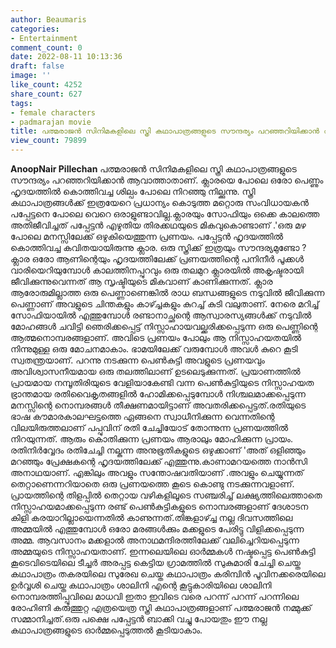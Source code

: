 ```yaml
---
author: Beaumaris
categories:
- Entertainment
comment_count: 0
date: 2022-08-11 10:13:36
draft: false
image: ''
like_count: 4252
share_count: 627
tags:
- female characters
- padmarajan movie
title: പത്മരാജൻ സിനിമകളിലെ സ്ത്രി കഥാപാത്രങ്ങളുടെ സൗന്ദര്യം പറഞ്ഞറിയിക്കാൻ ആവാത്താതാണ്
view_count: 79899
---
```


**AnoopNair Pillechan** പത്മരാജൻ സിനിമകളിലെ സ്ത്രി കഥാപാത്രങ്ങളുടെ സൗന്ദര്യം പറഞ്ഞറിയിക്കാൻ ആവാത്താതാണ്. ക്ലാരയെ പോലെ ഒരോ പെണ്ണും ഹൃദയത്തിൽ കൊത്തിവച്ച ശില്പം പോലെ നിറഞ്ഞു നില്ക്കുന്നു. സ്ത്രി കഥാപാത്രങ്ങൾക്ക് ഇത്രയേറെ പ്രധാന്യം കൊടുത്ത മറ്റൊരു സംവിധായകൻ പപ്പേട്ടനെ പോലെ വെറെ ഒരാളുണ്ടാവില്ല.ക്ലാരയും സോഫിയും ഒക്കെ കാലത്തെ അതിജീവിച്ചത് പപ്പേട്ടൻ എഴുതിയ തിരക്കഥയുടെ മികവുകൊണ്ടാണ് .'ഒരു മഴ പോലെ മനസ്സിലേക്ക് ഒഴുകിയെത്തുന്ന പ്രണയം. പപ്പേട്ടൻ ഹൃദയത്തിൽ കൊത്തിവച്ച കവിതയായിരുന്നു ക്ലാര. ഒരു സ്ത്രിക്ക് ഇത്രയും സൗന്ദര്യമുണ്ടോ ? ക്ലാര ഒരോ ആണിന്റെയും ഹൃദയത്തിലേക്ക് പ്രണയത്തിന്റെ പനിനീർ പൂക്കൾ വാരിയെറിയുമ്പോൾ കാലത്തിനപ്പുറവും ഒരു തലമുറ ക്ലാരയിൽ അകൃഷ്ടരായി ജീവിക്കുന്നുവെന്നത് ആ സൃഷ്ടിയുടെ മികവാണ് കാണിക്കുന്നത്. ക്ലാര ആരോരുമില്ലാത്ത ഒരു പെണ്ണാണെങ്കിൽ രാധ ബന്ധങ്ങളുടെ നടുവിൽ ജീവിക്കുന്ന പെണ്ണാണ് അവളുടെ ചിന്തകളും കാഴ്ച്ചകളും കുറച്ച് കുടി വലുതാണ്. നേരെ മറിച്ച് സോഫിയായിൽ എത്തുമ്പോൾ രണ്ടാനാച്ഛന്റെ ആസ്വാരസ്യങ്ങൾക്ക് നടുവിൽ മോഹങ്ങൾ ചവിട്ടി ഞെരിക്കപ്പെട്ട് നിസ്സാഹായവല്ക്കരിക്കപ്പെടുന്ന ഒരു പെണ്ണിന്റെ ആത്മനൊമ്പരങ്ങളാണ്. അവിടെ പ്രണയം പോലും ആ നിസ്സാഹയതയിൽ നിന്നുമുള്ള ഒരു മോചനമാകാം. ഭാമയിലേക്ക് വരുമ്പോൾ അവൾ കുറെ കൂടി സ്വതന്ത്രയാണ്. പറന്നു നടക്കുന്ന പെൺകുട്ടി അവളുടെ പ്രണയവും അവിശ്വാസനീയമായ ഒരു തലത്തിലാണ് ഉടലെടുക്കുന്നത്. പ്രയാണത്തിൽ പ്രായമായ നമ്പൂതിരിയുടെ വേളിയാകേണ്ടി വന്ന പെൺകുട്ടിയുടെ നിസ്സാഹയത ഭ്രാന്തമായ രതിവൈകൃതങ്ങളിൽ ഹോമിക്കപ്പെടുമ്പോൾ നിശ്ചലമാക്കപ്പെടുന്ന മനസ്സിന്റെ നൊമ്പരങ്ങൾ തീക്ഷണമായിട്ടാണ് അവതരിക്കപ്പെട്ടത്.രതിയുടെ ഭാഷ കൗമാരകാലഘട്ടത്തെ ഏങ്ങനെ സ്വാധീനിക്കുന്ന വെന്നതിന്റെ വിലയിരുത്തലാണ് പപ്പുവിന് രതി ചേച്ചിയോട് തോന്നുന്ന പ്രണയത്തിൽ നിറയുന്നത്. ആരും കൊതിക്കുന്ന പ്രണയം ആരാലും മോഹിക്കുന്ന പ്രായം. രതിനിർവ്വേദം രതിചേച്ചി നല്കുന്ന അനുഭൂതികളുടെ ഒഴുക്കാണ് 'അത് ഒളിഞ്ഞും മറഞ്ഞും പ്രേക്ഷകന്റെ ഹൃദയത്തിലേക്ക് എത്തുന്നു.കാണാമറയത്തെ നാൻസി അനാഥയാണ്. എങ്കിലും അവളും സന്തോഷവതിയാണ് .അവളും ചെയ്യുന്നത് തെറ്റാണെന്നറിയാതെ ഒരു പ്രണയത്തെ കൂടെ കൊണ്ടു നടക്കുന്നവളാണ്. പ്രായത്തിന്റെ തിളപ്പിൽ തെറ്റായ വഴികളിലൂടെ സഞ്ചരിച്ച് ലക്ഷ്യത്തിലെത്താതെ നിസ്സാഹയമാക്കപ്പെടുന്ന രണ്ട് പെൺകുട്ടികളുടെ നൊമ്പരങ്ങളാണ് ദേശാടന കിളി കരയാറില്ലായെന്നതിൽ കാണുന്നത്.തിങ്കളാഴ്ച്ച നല്ല ദിവസത്തിലെ അമ്മയിൽ എത്തുമ്പോൾ ഒരോ മരങ്ങൾക്കും മക്കളുടെ പേരിട്ടു വിളിക്കപ്പെടുന്ന അമ്മ. ആവസാനം മക്കളാൽ അനാഥമന്ദിരത്തിലേക്ക് വലിച്ചെറിയപ്പെടുന്ന അമ്മയുടെ നിസ്സാഹയതാണ്. ഇന്നലെയിലെ ഓർമ്മകൾ നഷ്ടപ്പെട്ട പെൺകുട്ടി കൂടെവിടെയിലെ ടീച്ചർ അരപ്പട്ട കെട്ടിയ ഗ്രാമത്തിൽ സുകുമാരി ചേച്ചി ചെയ്ത കഥാപാത്രം തകരയിലെ സുരേഖ ചെയ്ത കഥാപാത്രം കരിമ്പിൻ പൂവിനക്കരെയിലെ ഉർവ്വശി ചെയ്ത കഥാപാത്രം ശാലിനി എന്റെ കൂട്ടുകാരിയിലെ ശാലിനി നൊമ്പരത്തിപ്പൂവിലെ മാധവി ഇതാ ഇവിടെ വരെ പറന്ന് പറന്ന് പറന്നിലെ രോഹിണി കരുത്തുറ്റ എത്രയെത്ര സ്ത്രി കഥാപാത്രങ്ങളാണ് പത്മരാജൻ നമ്മുക്ക് സമ്മാനിച്ചത്.ഒരു പക്ഷെ പപ്പേട്ടൻ ബാക്കി വച്ചു പോയതും ഈ നല്ല കഥാപാത്രങ്ങളുടെ ഓർമ്മപ്പെടുത്തൽ കൂടിയാകാം.